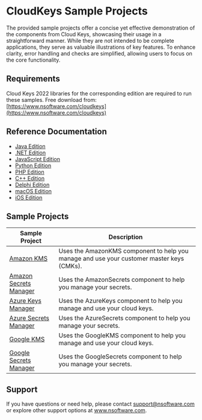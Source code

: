 # CloudKeys Sample Projects
The provided sample projects offer a concise yet effective demonstration of the components from Cloud Keys, showcasing their usage in a straightforward manner. While they are not intended to be complete applications, they serve as valuable illustrations of key features. To enhance clarity, error handling and checks are simplified, allowing users to focus on the core functionality.

## Requirements
Cloud Keys 2022 libraries for the corresponding edition are required to run these samples.  Free download from: [https://www.nsoftware.com/cloudkeys](https://www.nsoftware.com/cloudkeys)

## Reference Documentation
* [Java Edition](https://cdn.nsoftware.com/help/EKH/java/)
* [.NET Edition](https://cdn.nsoftware.com/help/EKH/cs/)
* [JavaScript Edition](https://cdn.nsoftware.com/help/EKH/js/)
* [Python Edition](https://cdn.nsoftware.com/help/EKH/py/)
* [PHP Edition](https://cdn.nsoftware.com/help/EKH/php/)
* [C++ Edition](https://cdn.nsoftware.com/help/EKH/cpp/)
* [Delphi Edition](https://cdn.nsoftware.com/help/EKH/dlp/)
* [macOS Edition](https://cdn.nsoftware.com/help/EKH/mac/)
* [iOS Edition](https://cdn.nsoftware.com/help/EKH/mac/)

## Sample Projects
| Sample Project | Description |
| --- | --- |
| [Amazon KMS](./Cloud%20Keys%20Samples/Amazon%20KMS) | Uses the AmazonKMS component to help you manage and use your customer master keys (CMKs). |
| [Amazon Secrets Manager](./Cloud%20Keys%20Samples/Amazon%20Secrets%20Manager) | Uses the AmazonSecrets component to help you manage your secrets. |
| [Azure Keys Manager](./Cloud%20Keys%20Samples/Azure%20Keys%20Manager) | Uses the AzureKeys component to help you manage and use your cloud keys. |
| [Azure Secrets Manager](./Cloud%20Keys%20Samples/Azure%20Secrets%20Manager) | Uses the AzureSecrets component to help you manage your secrets. |
| [Google KMS](./Cloud%20Keys%20Samples/Google%20KMS) | Uses the GoogleKMS component to help you manage and use your cloud keys. |
| [Google Secrets Manager](./Cloud%20Keys%20Samples/Google%20Secrets%20Manager) | Uses the GoogleSecrets component to help you manage your secrets. |

## Support
If you have questions or need help, please contact support@nsoftware.com or explore other support options 
at www.nsoftware.com.
